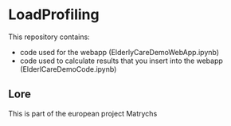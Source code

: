 # LoadProfiling
This repository contains: 
* code used for the webapp (ElderlyCareDemoWebApp.ipynb) 
* code used to calculate results that you insert into the webapp (ElderlCareDemoCode.ipynb)
## Lore
This is part of the european project Matrychs
